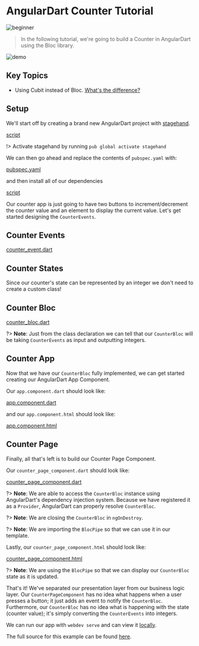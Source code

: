 # AngularDart Counter Tutorial

![beginner](https://img.shields.io/badge/level-beginner-green.svg)

> In the following tutorial, we're going to build a Counter in AngularDart using the Bloc library.

![demo](./assets/gifs/angular_counter.gif)

## Key Topics

- Using Cubit instead of Bloc. [What's the difference?](/coreconcepts?id=cubit-vs-bloc)

## Setup

We'll start off by creating a brand new AngularDart project with [stagehand](https://github.com/dart-lang/stagehand).

[script](_snippets/angular_counter_tutorial/stagehand.sh.md ':include')

!> Activate stagehand by running `pub global activate stagehand`

We can then go ahead and replace the contents of `pubspec.yaml` with:

[pubspec.yaml](_snippets/angular_counter_tutorial/pubspec.yaml.md ':include')

and then install all of our dependencies

[script](_snippets/angular_counter_tutorial/install.sh.md ':include')

Our counter app is just going to have two buttons to increment/decrement the counter value and an element to display the current value. Let's get started designing the `CounterEvents`.

## Counter Events

[counter_event.dart](_snippets/angular_counter_tutorial/counter_event.dart.md ':include')

## Counter States

Since our counter's state can be represented by an integer we don't need to create a custom class!

## Counter Bloc

[counter_bloc.dart](_snippets/angular_counter_tutorial/counter_bloc.dart.md ':include')

?> **Note**: Just from the class declaration we can tell that our `CounterBloc` will be taking `CounterEvents` as input and outputting integers.

## Counter App

Now that we have our `CounterBloc` fully implemented, we can get started creating our AngularDart App Component.

Our `app.component.dart` should look like:

[app.component.dart](_snippets/angular_counter_tutorial/app_component.dart.md ':include')

and our `app.component.html` should look like:

[app.component.html](_snippets/angular_counter_tutorial/app_component.html.md ':include')

## Counter Page

Finally, all that's left is to build our Counter Page Component.

Our `counter_page_component.dart` should look like:

[counter_page_component.dart](_snippets/angular_counter_tutorial/counter_page_component.dart.md ':include')

?> **Note**: We are able to access the `CounterBloc` instance using AngularDart's dependency injection system. Because we have registered it as a `Provider`, AngularDart can properly resolve `CounterBloc`.

?> **Note**: We are closing the `CounterBloc` in `ngOnDestroy`.

?> **Note**: We are importing the `BlocPipe` so that we can use it in our template.

Lastly, our `counter_page_component.html` should look like:

[counter_page_component.html](_snippets/angular_counter_tutorial/counter_page_component.html.md ':include')

?> **Note**: We are using the `BlocPipe` so that we can display our `CounterBloc` state as it is updated.

That's it! We've separated our presentation layer from our business logic layer. Our `CounterPageComponent` has no idea what happens when a user presses a button; it just adds an event to notify the `CounterBloc`. Furthermore, our `CounterBloc` has no idea what is happening with the state (counter value); it's simply converting the `CounterEvents` into integers.

We can run our app with `webdev serve` and can view it [locally](http://localhost:8080).

The full source for this example can be found [here](https://github.com/mit-73/Bloc/tree/master/examples/angular_counter).
